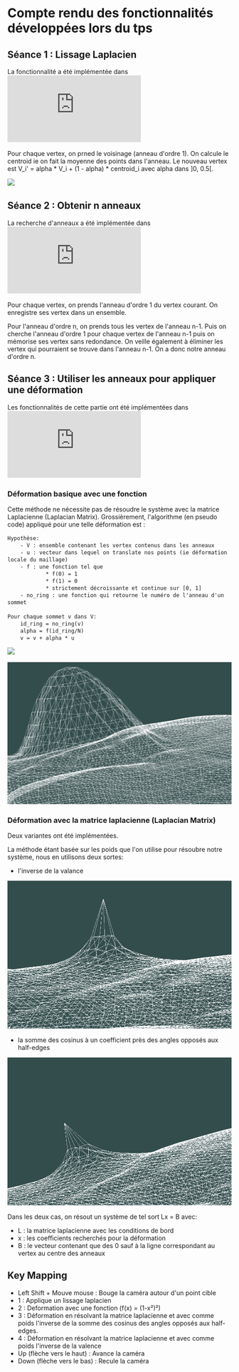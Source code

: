 
# Compte rendu des fonctionnalités développées lors du tps


## Séance 1 : Lissage Laplacien

La fonctionnalité a été implémentée dans
![RingManager.cpp](https://github.com/akhaten/MeshManipulator/blob/main/examples/TpIGAI2/MyViewer.cpp)

Pour chaque vertex, on prned le voisinage (anneau d'ordre 1).
On calcule le centroid ie on fait la moyenne des points dans l'anneau.
Le nouveau vertex est V_i' = alpha * V_i + (1 - alpha) * centroid_i  avec alpha dans ]0, 0.5[.

![](https://github.com/akhaten/MeshManipulator/blob/main/examples/TpIGAI2/images/laplacian_smoothing.gif)


## Séance 2 : Obtenir n anneaux

La recherche d'anneaux a été implémentée dans
![RingManager.cpp](https://github.com/akhaten/MeshManipulator/blob/main/examples/TpIGAI2/RingManager.cpp)

Pour chaque vertex, on prends l'anneau d'ordre 1 du vertex courant.
On enregistre ses vertex dans un ensemble.

Pour l'anneau d'ordre n, on prends tous les vertex de l'anneau n-1.
Puis on cherche l'anneau d'ordre 1 pour chaque vertex de l'anneau n-1
puis on mémorise ses vertex sans redondance. On veille également à éliminer
les vertex qui pourraient se trouve dans l'anneau n-1.
On a donc notre anneau d'ordre n.

## Séance 3 : Utiliser les anneaux pour appliquer une déformation

Les fonctionnalités de cette partie ont été implémentées dans 
![RingManager.cpp](https://github.com/akhaten/MeshManipulator/blob/main/examples/TpIGAI2/RingManager.cpp)

### Déformation basique avec une fonction

Cette méthode ne nécessite pas de résoudre le système avec la matrice Laplacienne (Laplacian Matrix).
Grossièrement, l'algorithme (en pseudo code) appliqué pour une telle déformation est :

```
Hypothèse:
    - V : ensemble contenant les vertex contenus dans les anneaux
    - u : vecteur dans lequel on translate nos points (ie déformation locale du maillage)
    - f : une fonction tel que
            * f(0) = 1
            * f(1) = 0
            * strictement décroissante et continue sur [0, 1] 
    - no_ring : une fonction qui retourne le numéro de l'anneau d'un sommet
    
Pour chaque sommet v dans V:
    id_ring = no_ring(v)
    alpha = f(id_ring/N)
    v = v + alpha * u
```

![](https://github.com/akhaten/MeshManipulator/blob/main/examples/TpIGAI2/images/deformation_function_following_laplacian_smooth.gif)

![](https://github.com/akhaten/MeshManipulator/blob/main/examples/TpIGAI2/images/deformation_function.png)

### Déformation avec la matrice laplacienne (Laplacian Matrix)


Deux variantes ont été implémentées.

La méthode étant basée sur les poids que l'on utilise pour résoubre notre système, nous en utilisons deux sortes:

- l'inverse de la valance

![](https://github.com/akhaten/MeshManipulator/blob/main/examples/TpIGAI2/images/deformation_valence_following_laplacian_smooth.png)

- la somme des cosinus à un coefficient près des angles opposés aux half-edges 

![](https://github.com/akhaten/MeshManipulator/blob/main/examples/TpIGAI2/images/deformation_angle_following_laplacian_smooth.png)

Dans les deux cas, on résout un système de tel sort Lx = B avec:
- L : la matrice laplacienne avec les conditions de bord
- x : les coefficients recherchés pour la déformation
- B : le vecteur contenant que des 0 sauf à la ligne correspondant au vertex au centre des anneaux


## Key Mapping

- Left Shift + Mouve mouse : Bouge la caméra autour d'un point cible
- 1 : Applique un lissage laplacien
- 2 : Deformation avec une fonction (f(x) = (1-x²)²)
- 3 : Déformation en résolvant la matrice laplacienne et avec comme poids l'inverse de la somme des cosinus des angles opposés aux half-edges.
- 4 : Déformation en résolvant la matrice laplacienne et avec comme poids l'inverse de la valence
- Up (flèche vers le haut) : Avance la caméra
- Down (flèche vers le bas) : Recule la caméra